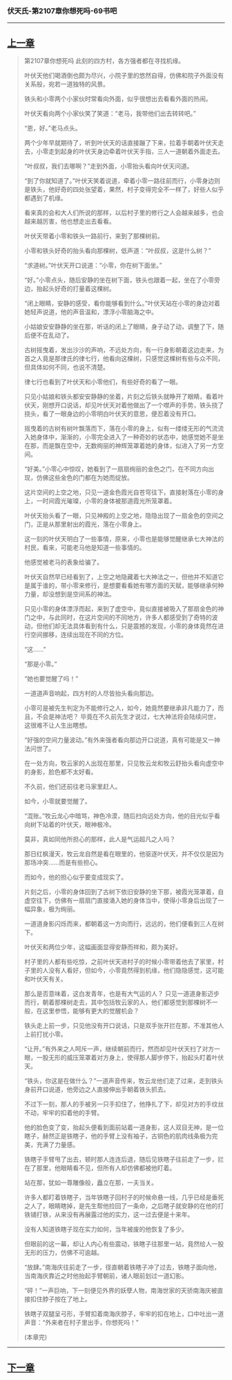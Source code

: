 ### 伏天氏-第2107章你想死吗-69书吧

--------
[上一章](./5312df91ea4315cc7eae439d2f26ab62.md)
--------


>
>
>
>第2107章你想死吗
>此刻的四方村，各方强者都在寻找机缘。
>
>叶伏天他们喝酒倒也颇为尽兴，小院子里的悠然自得，仿佛和院子外面没有关系般，宛若一道独特的风景。
>
>铁头和小零两个小家伙时常看向外面，似乎很想出去看看外面的热闹。
>
>叶伏天看向两个小家伙笑了笑道：“老马，我带他们出去转转吧。”
>
>“恩，好。”老马点头。
>
>两个少年早就期待了，听到叶伏天的话直接蹦了下来，拉着手朝着叶伏天走去，小零走到起身的叶伏天身边牵着叶伏天手指，三人一道朝着外面走去。
>
>“叶叔叔，我们去哪啊？”走到外面，小零抬头看向叶伏天问道。
>
>“到了你就知道了。”叶伏天笑着说道，牵着小零一路往前而行，小零身边则是铁头，他好奇的四处张望着，果然，村子变得完全不一样了，好些人似乎都遇到了机缘。
>
>看来真的会和大人们所说的那样，以后村子里的修行之人会越来越多，也会越来越厉害，他也想走出去看看。
>
>叶伏天带着小零和铁头一路前行，来到了那棵树前。
>
>小零和铁头好奇的抬头看向那棵树，低声道：“叶叔叔，这是什么树？”
>
>“求道树。”叶伏天开口说道：“小零，你在树下面坐。”
>
>“好。”小零点头，随后安静的坐在树下面，铁头也跟着一起，坐在了小零旁边，抬起头好奇的打量着这棵树。
>
>“闭上眼睛，安静的感受，看你能够看到什么。”叶伏天站在小零的身边对着她轻声说道，他的声音温和，漂浮小零脑海之中。
>
>小姑娘安安静静的坐在那，听话的闭上了眼睛，身子动了动，调整了下，随后便不在乱动了。
>
>古树摇曳着，发出沙沙的声响，不远处方向，有一行身影朝着这边走来，为首之人竟是那律氏的律七行，他看向这棵树，只感觉这棵树有些与众不同，但具体如何不同，也说不清楚。
>
>律七行也看到了叶伏天和小零他们，有些好奇的看了一眼。
>
>只见小姑娘和铁头都安安静静的坐着，片刻之后铁头就睁开了眼睛，看着叶伏天，刚想开口说话，却见叶伏天对着他做出了一个噤声的手势，铁头挠了挠头，看了一眼身边的小零明白叶伏天的意思，便忍着没有开口。
>
>摇曳着的古树有树叶飘落而下，落在小零的身上，似有一缕缕无形的气流流入她身体中，渐渐的，小零完全进入了一种奇妙的状态中，她感觉她不是坐在那，而是飘在空中，无数绚丽的神辉笼罩着她的身体，似进入了另一方空间。
>
>“好美。”小零心中惊叹，她看到了一扇扇绚丽的金色之门，在不同方向出现，仿佛这些金色的门都在为她而绽放。
>
>这片空间的上空之地，只见一道金色霞光自苍穹往下，直接射落在小零的身上，一时间霞光璀璨，小零的身体被那道霞光所笼罩着。
>
>叶伏天抬头看了一眼，只见神殿的上空之地，隐隐出现了一扇金色的空间之门，正是从那里射出的霞光，落在小零身上。
>
>这一刻的叶伏天明白了一些事情，原来，小零也是能够觉醒继承七大神法的村民，看来，可能老马他是知道一些事情的。
>
>他感觉被老马的表象给骗了。
>
>叶伏天自然早已经看到了，上空之地隐藏着七大神法之一，但他并不知道它是属于谁的，带小零来修行，是想要看看她有哪方面的天赋，能够继承何种力量，却没想到是空间系的神法。
>
>只见小零的身体漂浮而起，来到了虚空中，竟似直接被吸入了那扇金色的神门之中，与此同时，在这片空间的不同地方，许多人都感受到了奇特的波动，但他们却无法具体看到有什么，只是震撼的发现，小零的身体竟然在进行空间挪移，连续出现在不同的方位。
>
>“这……”
>
>“那是小零。”
>
>“她也要觉醒了吗！”
>
>一道道声音响起，四方村的人尽皆抬头看向那边。
>
>小零可是被先生判定为不能修行之人，如今，她竟然要继承非凡能力了，而且，不会是神法吧？
>毕竟在不久前先生才说过，七大神法将会陆续问世，这很难不让人生出瞎想。
>
>“好强的空间力量波动。”有外来强者看向那边开口说道，真有可能是又一神法问世了。
>
>在一处方向，牧云家的人出现在那里，只见牧云龙和牧云舒抬头看向虚空中的身影，脸色都不太好看。
>
>不久前，他们还前往老马家里赶人。
>
>如今，小零就要觉醒了。
>
>“混账。”牧云龙心中暗骂，神色冷漠，随后扫向远处方向，他的目光似乎看向树下站着的叶伏天，眼神极冷。
>
>莫非，真如同他所担心的那样，此人是气运超凡之人吗？
>
>那日红枫漫天，牧云龙自然是看在眼里的，他驱逐叶伏天，并不仅仅是因为那场冲突……而是有些担心。
>
>而如今，他的担心似乎要变成现实了。
>
>片刻之后，小零的身体回到了古树下依旧安静的坐下那，被霞光笼罩着，自虚空往下，仿佛有一扇扇门直接涌入她的身体当中，使得小零身后出现了一幅异象，极为绚丽。
>
>一道道身影闪烁而来，都朝着这一方向而行，远远的，他们便看到三人在树下。
>
>叶伏天和两位少年，这幅画面显得安静而祥和，颇为美好。
>
>村子里的人都有些吃惊，之前叶伏天进村子的时候小零带着他去了家里，村子里的人没有人看好，但如今，小零竟然得到机缘，他们隐隐感觉，这可能和叶伏天有关。
>
>那么是否意味着，这白发青年，也是有大气运的人？
>只见一道道身影迈步而行，朝着那棵树走去，其中包括牧云家的人，他们都感觉到那棵树不一般，在这里参悟，能够有更大的觉醒机会？
>
>铁头走上前一步，只见他没有开口说话，只是双手张开拦在那，不准其他人上前打扰小零。
>
>“让开。”有外来之人呵斥一声，继续朝前而行，然而却见叶伏天扫了对方一眼，一股无形的威压笼罩着对方身上，使得那人脚步停下，抬起头盯着叶伏天。
>
>“铁头，你这是在做什么？”一道声音传来，牧云龙他们走了过来，走到铁头身前开口说道，他旁边之人直接伸出手朝着铁头抓去。
>
>不过下一刻，那人的手被另一只手扣住了，他挣扎了下，却见对方的手纹丝不动，牢牢的扣着他的手臂。
>
>他的脸色变了变，抬起头便看到面前站着一道身影，这人双目无神，是一位瞎子，赫然正是铁瞎子，他的手臂上没有袖子，古铜色的肌肉线条极为完美，充满了力量感。
>
>铁瞎子手臂甩了出去，顿时那人连连后退，随后见铁瞎子往前走了一步，拦在了那里，他眼睛看不见，但所有人却仿佛都被他盯着。
>
>站在那，犹如一尊雕像般，矗立在那，一夫当关。
>
>许多人都盯着铁瞎子，当年铁瞎子回村子的时候命悬一线，几乎已经是垂死之人了，眼睛瞎掉，是先生帮他捡回了一条命，之后瞎子就安静的在他的打铁铺打铁，从来没有再展露过他的实力，这一过去便是十来年。
>
>没有人知道铁瞎子现在实力如何，当年被废的他恢复了多少。
>
>但眼前的这一幕，却让人内心有些震动，铁瞎子往那里一站，竟然给人一股无形的压力，仿佛不可逾越。
>
>“放肆。”南海庆往前走了一步，径直朝着铁瞎子冲了过去，铁瞎子面向他，当南海庆靠近之时他抬起手臂朝前，诸人眼前划过一道幻影。
>
>“砰！”一声巨响，下一刻便见外界的妖孽人物，南海世家的天骄南海庆被直接扣住脖子按在了地上。
>
>铁瞎子双腿呈弓形，手臂扣着南海庆脖子，牢牢的扣在地上，口中吐出一道声音：“外来者在村子里出手，你想死吗！”
>
>(本章完)
>
>

--------
[下一章](./d230fe3d694f8711d2efa938a1be88b4.md)
--------
